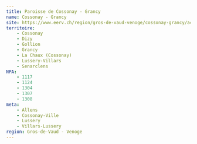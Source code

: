 ```yaml
---
title: Paroisse de Cossonay - Grancy
name: Cossonay - Grancy
site: https://www.eerv.ch/region/gros-de-vaud-venoge/cossonay-grancy/accueil
territoire:
    - Cossonay
    - Dizy
    - Gollion
    - Grancy
    - La Chaux (Cossonay)
    - Lussery-Villars
    - Senarclens
NPA:
    - 1117
    - 1124
    - 1304
    - 1307
    - 1308
meta:
    - Allens
    - Cossonay-Ville
    - Lussery
    - Villars-Lussery
region: Gros-de-Vaud - Venoge
---
```

